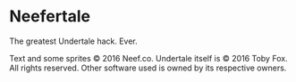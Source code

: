 # Neefertale
The greatest Undertale hack. Ever.

Text and some sprites © 2016 Neef.co. Undertale itself is © 2016 Toby Fox. All rights reserved. Other software used is owned by its respective owners.
